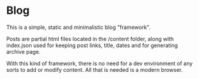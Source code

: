 Blog
===================

This is a simple, static and minimalistic blog "framework".

Posts are partial html files located in the /content folder, along with index.json used for keeping post links, title, dates and for generating archive page.

With this kind of framework, there is no need for a dev environment of any sorts to add or modify content. All that is needed is a modern browser.
